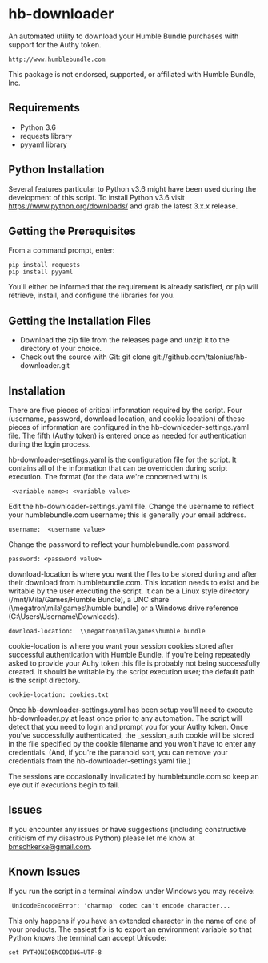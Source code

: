 # hb-downloader
An automated utility to download your Humble Bundle purchases with support for the Authy token.

    http://www.humblebundle.com

This package is not endorsed, supported, or affiliated with Humble Bundle, Inc.

## Requirements
* Python 3.6
* requests library
* pyyaml library

## Python Installation
Several features particular to Python v3.6 might have been used during the development of this script.  To install Python v3.6 visit https://www.python.org/downloads/ and grab the latest 3.x.x release.

## Getting the Prerequisites
From a command prompt, enter:

    pip install requests
    pip install pyyaml

You'll either be informed that the requirement is already satisfied, or pip will retrieve, install, and configure the libraries for you.

## Getting the Installation Files
* Download the zip file from the releases page and unzip it to the directory of your choice.
* Check out the source with Git:  git clone git://github.com/talonius/hb-downloader.git

## Installation
There are five pieces of critical information required by the script.  Four (username, password, download location, and cookie location) of these pieces of information are configured in the hb-downloader-settings.yaml file.  The fifth (Authy token) is entered once as needed for authentication during the login process.

hb-downloader-settings.yaml is the configuration file for the script.  It contains all of the information that can be overridden during script execution.  The format (for the data we're concerned with) is 
 
     <variable name>: <variable value>
     
Edit the hb-downloader-settings.yaml file.  Change the username to reflect your humblebundle.com username; this is generally your email address.

    username:  <username value>
    
Change the password to reflect your humblebundle.com password.

    password: <password value>

download-location is where you want the files to be stored during and after their download from humblebundle.com.  This location needs to exist and be writable by the user executing the script.  It can be a Linux style directory (/mnt/Mila/Games/Humble Bundle), a UNC share (\\megatron\mila\games\humble bundle) or a Windows drive reference (C:\Users\Username\Downloads).

    download-location:  \\megatron\mila\games\humble bundle
    
cookie-location is where you want your session cookies stored after successful authentication with Humble Bundle.  If you're being repeatedly asked to provide your Auhy token this file is probably not being successfully created.  It should be writable by the script execution user; the default path is the script directory.

    cookie-location: cookies.txt
    
Once hb-downloader-settings.yaml has been setup you'll need to execute hb-downloader.py at least once prior to any automation.  The script will detect that you need to login and prompt you for your Authy token.  Once you've successfully authenticated, the _session_auth cookie will be stored in the file specified by the cookie filename and you won't have to enter any credentials.  (And, if you're the paranoid sort, you can remove your credentials from the hb-downloader-settings.yaml file.)

The sessions are occasionally invalidated by humblebundle.com so keep an eye out if executions begin to fail.

## Issues
If you encounter any issues or have suggestions (including constructive criticism of my disastrous Python) please let me know at bmschkerke@gmail.com.

## Known Issues
If you run the script in a terminal window under Windows you may receive:

     UnicodeEncodeError: 'charmap' codec can't encode character...
     
This only happens if you have an extended character in the name of one of your products.  The easiest fix is to export an environment variable so that Python knows the terminal can accept Unicode:

    set PYTHONIOENCODING=UTF-8

